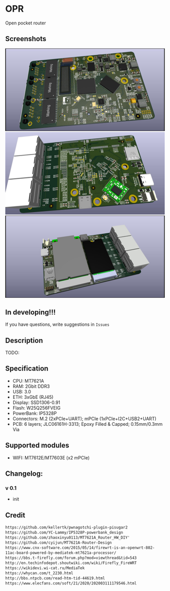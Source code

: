 # OPR
Open pocket router

## Screenshots

![Top view](assets/opr_t.jpg)
![Bottom view](assets/opr_b.jpg)
![Bottom view 2](assets/opr_b2.jpg)

## In developing!!!

If you have questions, write suggestions in `Issues`

## Description
TODO:

## Specification

- CPU: MT7621A
- RAM: 2Gbit DDR3 
- USB: 3.0
- ETH: 3xGbE (RJ45)
- Display: SSD1306-0.91
- Flash: W25Q256FVEIG
- PowerBank: IP5328P
- Connectors: M.2 (2xPCIe+UART); mPCIe (1xPCIe+I2C+USB2+UART)
- PCB: 6 layers; JLC06161H-3313; Epoxy Filled & Capped; 0.15mm/0.3mm Via 

## Supported modules

- WIFI: MT7612E/MT7603E (x2 mPCIe)

## Changelog:

### v 0.1
- init

## Credit
```
https://github.com/kellertk/pwnagotchi-plugin-pisugar2
https://github.com/YC-Lammy/IP5328P-powerbank_design
https://github.com/zhaoxinyu0113/MT7621A_Router_HW_DIY'
https://github.com/cyijun/MT7621A-Router-Design
https://www.cnx-software.com/2015/05/14/firewrt-is-an-openwrt-802-11ac-board-powered-by-mediatek-mt7621a-processor/
https://bbs.t-firefly.com/forum.php?mod=viewthread&tid=543
http://en.techinfodepot.shoutwiki.com/wiki/Firefly_FireWRT
https://wikidevi.wi-cat.ru/MediaTek
https://whycan.com/t_2230.html
http://bbs.ntpcb.com/read-htm-tid-44619.html
https://www.elecfans.com/soft/21/2020/202003111179546.html
```